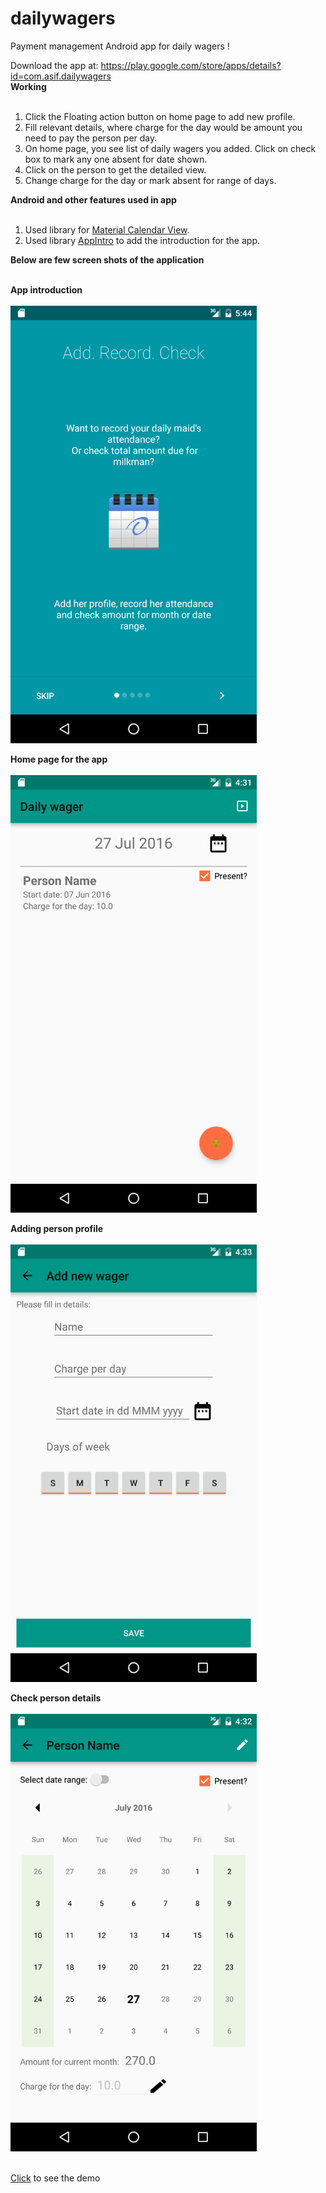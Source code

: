 # dailywagers
Payment management Android app for daily wagers !

Download the app at: https://play.google.com/store/apps/details?id=com.asif.dailywagers
<br>
<b> Working </b><br><br>
1. Click the Floating action button on home page to add new profile. <br>
2. Fill relevant details, where charge for the day would be amount you need to pay the person per day.<br>
3. On home page, you see list of daily wagers you added. Click on check box to mark any one absent for date shown.<br>
4. Click on the person to get the detailed view.<br>
5. Change charge for the day or mark absent for range of days.<br>


<b> Android and other features used in app </b><br><br>
1. Used library for [Material Calendar View](https://github.com/prolificinteractive/material-calendarview).<br>
2. Used library [AppIntro](https://github.com/PaoloRotolo/AppIntro) to add the introduction for the app.<br>


<b> Below are few screen shots of the application </b><br><br>

<b> App introduction </b><br>
<br>
<img height="700" src="https://raw.githubusercontent.com/getasif/dailywagers/master/images/appintro.gif" alt="Intro screen capture"/>
</br>

<b> Home page for the app </b><br>
<br>
<img height="700" src="https://raw.githubusercontent.com/getasif/dailywagers/master/images/home_page.png"/>
</br>

<b> Adding person profile </b><br>
<br>
<img height="700" src="https://raw.githubusercontent.com/getasif/dailywagers/master/images/user_profile.png"/>
</br>

<b> Check person details </b><br>
<br>
<img height="700" src="https://raw.githubusercontent.com/getasif/dailywagers/master/images/user_check.png"/>
</br>
<br>

[Click](https://youtu.be/QdkBuoRZmMc) to see the demo


